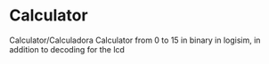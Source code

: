 # Calculator
Calculator/Calculadora 
Calculator from 0 to 15 in binary in logisim, in addition to decoding for the lcd
